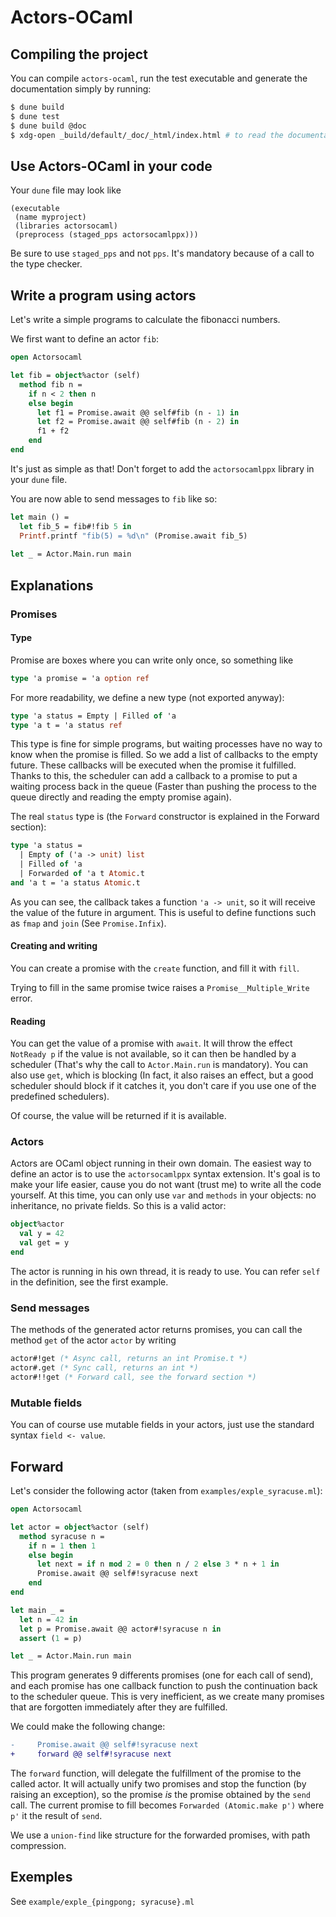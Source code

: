 # Actors-OCaml
## Compiling the project

You can compile `actors-ocaml`, run the test executable and generate the documentation simply by running:

``` sh
$ dune build
$ dune test
$ dune build @doc
$ xdg-open _build/default/_doc/_html/index.html # to read the documentation, replace xdg-open by your favorite web browser
```

## Use Actors-OCaml in your code
Your `dune` file may look like

``` dune
(executable
 (name myproject)
 (libraries actorsocaml)
 (preprocess (staged_pps actorsocamlppx)))
```

Be sure to use `staged_pps` and not `pps`. It's mandatory because of a call to the type checker.


## Write a program using actors

Let's write a simple programs to calculate the fibonacci numbers.

We first want to define an actor `fib`:

``` ocaml
open Actorsocaml

let fib = object%actor (self)
  method fib n =
    if n < 2 then n
    else begin
      let f1 = Promise.await @@ self#fib (n - 1) in
      let f2 = Promise.await @@ self#fib (n - 2) in
      f1 + f2
    end
end
```

It's just as simple as that!
Don't forget to add the `actorsocamlppx` library in your `dune` file.

You are now able to send messages to `fib` like so:

``` ocaml
let main () =
  let fib_5 = fib#!fib 5 in
  Printf.printf "fib(5) = %d\n" (Promise.await fib_5)
  
let _ = Actor.Main.run main
```

## Explanations
### Promises
#### Type

Promise are boxes where you can write only once, so something like

``` ocaml
type 'a promise = 'a option ref
```

For more readability, we define a new type (not exported anyway):

``` ocaml
type 'a status = Empty | Filled of 'a
type 'a t = 'a status ref
```

This type is fine for simple programs, but waiting processes have no way to know when the promise is filled.
So we add a list of callbacks to the empty future. These callbacks will be executed when the promise it fulfilled.
Thanks to this, the scheduler can add a callback to a promise to put a waiting process back in the queue (Faster than pushing the process to the queue directly and reading the empty promise again).

The real `status` type is (the `Forward` constructor is explained in the Forward section):
``` ocaml
type 'a status =
  | Empty of ('a -> unit) list
  | Filled of 'a
  | Forwarded of 'a t Atomic.t
and 'a t = 'a status Atomic.t
```

As you can see, the callback takes a function `'a -> unit`, so it will receive the value of the future in argument.
This is useful to define functions such as `fmap` and `join` (See `Promise.Infix`).

#### Creating and writing

You can create a promise with the `create` function, and fill it with `fill`.

Trying to fill in the same promise twice raises a `Promise__Multiple_Write` error.

#### Reading

You can get the value of a promise with `await`. It will throw the effect `NotReady p` if the value is not available, so it can then be handled by a scheduler (That's why the call to `Actor.Main.run` is mandatory).
You can also use `get`, which is blocking (In fact, it also raises an effect, but a good scheduler should block if it catches it, you don't care if you use one of the predefined schedulers).

Of course, the value will be returned if it is available.


### Actors

Actors are OCaml object running in their own domain.
The easiest way to define an actor is to use the `actorsocamlppx` syntax extension.
It's goal is to make your life easier, cause you do not want (trust me) to write all the code yourself.
At this time, you can only use `var` and `methods` in your objects: no inheritance, no private fields.
So this is a valid actor:

``` ocaml
object%actor
  val y = 42
  val get = y
end
```

The actor is running in his own thread, it is ready to use.
You can refer `self` in the definition, see the first example.

### Send messages

The methods of the generated actor returns promises, you can call the method `get` of the actor `actor` by writing 

``` ocaml
actor#!get (* Async call, returns an int Promise.t *)
actor#.get (* Sync call, returns an int *)
actor#!!get (* Forward call, see the forward section *)
```

### Mutable fields

You can of course use mutable fields in your actors, just use the standard syntax `field <- value`.

## Forward
Let's consider the following actor (taken from `examples/exple_syracuse.ml`):

``` ocaml
open Actorsocaml

let actor = object%actor (self)
  method syracuse n =
    if n = 1 then 1
    else begin
      let next = if n mod 2 = 0 then n / 2 else 3 * n + 1 in
      Promise.await @@ self#!syracuse next
    end
end

let main _ =
  let n = 42 in
  let p = Promise.await @@ actor#!syracuse n in
  assert (1 = p)

let _ = Actor.Main.run main
```

This program generates 9 differents promises (one for each call of send), and each promise has one callback function to push the continuation back to the scheduler queue.
This is very inefficient, as we create many promises that are forgotten immediately after they are fulfilled.

We could make the following change:

``` diff
-     Promise.await @@ self#!syracuse next
+     forward @@ self#!syracuse next

```

The `forward` function, will delegate the fulfillment of the promise to the called actor.
It will actually unify two promises and stop the function (by raising an exception), so the promise *is* the promise obtained by the `send` call.
The current promise to fill becomes `Forwarded (Atomic.make p')` where `p'` it the result of `send`.

We use a `union-find` like structure for the forwarded promises, with path compression.

## Exemples
See `example/exple_{pingpong; syracuse}.ml`
